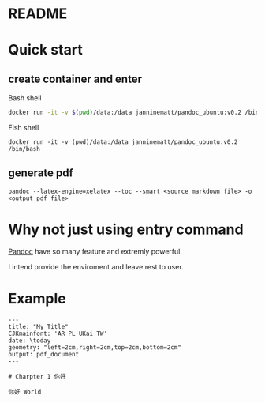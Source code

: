 # README

# Quick start

## create container and enter

Bash shell

```sh
docker run -it -v $(pwd)/data:/data janninematt/pandoc_ubuntu:v0.2 /bin/bash
```

Fish shell

```
docker run -it -v (pwd)/data:/data janninematt/pandoc_ubuntu:v0.2 /bin/bash
```

## generate pdf

```
pandoc --latex-engine=xelatex --toc --smart <source markdown file> -o <output pdf file>
```

# Why not just using entry command

[Pandoc](https://pandoc.org/) have so many feature and extremly powerful.

I intend provide the enviroment and leave rest to user.

# Example

```
---
title: "My Title"
CJKmainfont: 'AR PL UKai TW'
date: \today
geometry: "left=2cm,right=2cm,top=2cm,bottom=2cm"
output: pdf_document
---

# Charpter 1 你好

你好 World
```
